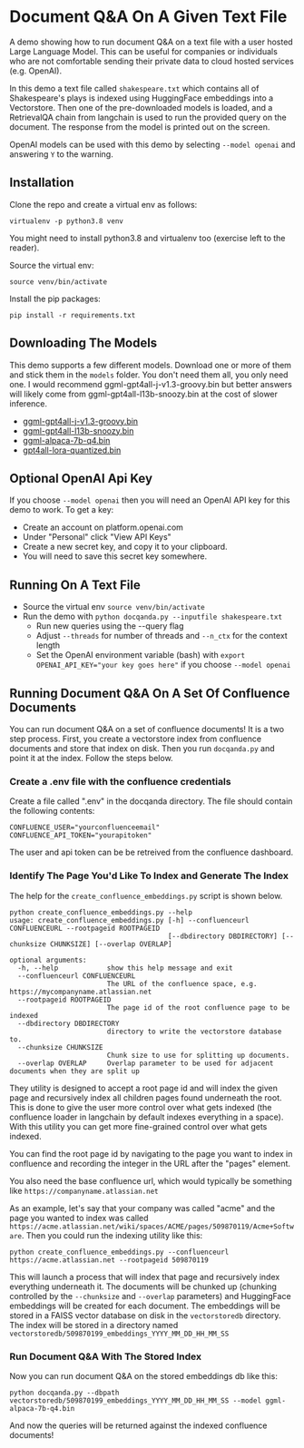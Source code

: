 # Document Q&A On A Given Text File

A demo showing how to run document Q&A on a text file with a user hosted Large Language Model.  This can be useful for companies or individuals who are not comfortable sending their private data to cloud hosted services (e.g. OpenAI).

In this demo a text file called `shakespeare.txt` which contains all of Shakespeare's plays is indexed using HuggingFace embeddings into a Vectorstore.  Then one of the pre-downloaded models is loaded, and a RetrievalQA chain from langchain is used to run the provided query on the document.  The response from the model is printed out on the screen.

OpenAI models can be used with this demo by selecting `--model openai` and answering `Y` to the warning.

## Installation

Clone the repo and create a virtual env as follows:

`virtualenv -p python3.8 venv`

You might need to install python3.8 and virtualenv too (exercise left to the reader).

Source the virtual env:

`source venv/bin/activate`

Install the pip packages:

`pip install -r requirements.txt`

## Downloading The Models

This demo supports a few different models.  Download one or more of them and stick them in the `models` folder.  You don't need them all, you only need one.  I would recommend ggml-gpt4all-j-v1.3-groovy.bin but better answers will likely come from ggml-gpt4all-l13b-snoozy.bin at the cost of slower inference.

- [ggml-gpt4all-j-v1.3-groovy.bin](https://gpt4all.io/models/ggml-gpt4all-j-v1.3-groovy.bin)
- [ggml-gpt4all-l13b-snoozy.bin](https://gpt4all.io/models/ggml-gpt4all-l13b-snoozy.bin)
- [ggml-alpaca-7b-q4.bin](https://huggingface.co/Sosaka/Alpaca-native-4bit-ggml/tree/main)
- [gpt4all-lora-quantized.bin](https://huggingface.co/aryan1107/gpt4all-llora/resolve/main/gpt4all-lora-quantized.bin)

## Optional OpenAI Api Key

If you choose `--model openai` then you will need an OpenAI API key for this demo to work.  To get a key:

* Create an account on platform.openai.com
* Under "Personal" click "View API Keys"
* Create a new secret key, and copy it to your clipboard.
* You will need to save this secret key somewhere.

## Running On A Text File

- Source the virtual env `source venv/bin/activate`
- Run the demo with `python docqanda.py --inputfile shakespeare.txt`
  - Run new queries using the --query flag
  - Adjust `--threads` for number of threads and `--n_ctx` for the context length
  - Set the OpenAI environment variable (bash) with `export OPENAI_API_KEY="your key goes here"` if you choose `--model openai`

## Running Document Q&A On A Set Of Confluence Documents

You can run document Q&A on a set of confluence documents!  It is a two step process.  First, you create a vectorstore index from confluence documents and store that index on disk.  Then you run `docqanda.py` and point it at the index.  Follow the steps below.

### Create a .env file with the confluence credentials

Create a file called ".env" in the docqanda directory.  The file should contain the following contents:

```
CONFLUENCE_USER="yourconfluenceemail"
CONFLUENCE_API_TOKEN="yourapitoken"
```
The user and api token can be be retreived from the confluence dashboard.

### Identify The Page You'd Like To Index and Generate The Index

The help for the `create_confluence_embeddings.py` script is shown below.

```
python create_confluence_embeddings.py --help
usage: create_confluence_embeddings.py [-h] --confluenceurl CONFLUENCEURL --rootpageid ROOTPAGEID
                                       [--dbdirectory DBDIRECTORY] [--chunksize CHUNKSIZE] [--overlap OVERLAP]

optional arguments:
  -h, --help            show this help message and exit
  --confluenceurl CONFLUENCEURL
                        The URL of the confluence space, e.g. https://mycompanyname.atlassian.net
  --rootpageid ROOTPAGEID
                        The page id of the root confluence page to be indexed
  --dbdirectory DBDIRECTORY
                        directory to write the vectorstore database to.
  --chunksize CHUNKSIZE
                        Chunk size to use for splitting up documents.
  --overlap OVERLAP     Overlap parameter to be used for adjacent documents when they are split up
``` 

They utility is designed to accept a root page id and will index the given page and recursively index all children pages found underneath the root.  This is done to give the user more control over what gets indexed (the confluence loader in langchain by default indexes everything in a space). With this utility you can get more fine-grained control over what gets indexed.

You can find the root page id by navigating to the page you want to index in confluence and recording the integer in the URL after the "pages" element.

You also need the base confluence url, which would typically be something like `https://companyname.atlassian.net`

As an example, let's say that your company was called "acme" and the page you wanted to index was called `https://acme.atlassian.net/wiki/spaces/ACME/pages/509870119/Acme+Software`.  Then you could run the indexing utility like this:

```
python create_confluence_embeddings.py --confluenceurl https://acme.atlassian.net --rootpageid 509870119
```

This will launch a process that will index that page and recursively index everything underneath it.  The documents will be chunked up (chunking controlled by the `--chunksize` and `--overlap` parameters) and HuggingFace embeddings will be created for each document.  The embeddings will be stored in a FAISS vector database on disk in the `vectorstoredb` directory.  The index will be stored in a directory named `vectorstoredb/509870199_embeddings_YYYY_MM_DD_HH_MM_SS`


### Run Document Q&A With The Stored Index

Now you can run document Q&A on the stored embeddings db like this:

```
python docqanda.py --dbpath vectorstoredb/509870199_embeddings_YYYY_MM_DD_HH_MM_SS --model ggml-alpaca-7b-q4.bin
```

And now the queries will be returned against the indexed confluence documents!

